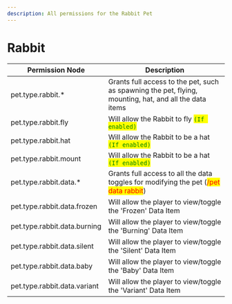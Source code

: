```yaml
---
description: All permissions for the Rabbit Pet
---
```



# Rabbit
| Permission Node | Description |
| - | - |
| pet.type.rabbit.* | Grants full access to the pet, such as spawning the pet, flying, mounting, hat, and all the data items |
| pet.type.rabbit.fly | Will allow the Rabbit to fly <mark style="color:green;">`(If enabled)`</mark> |
| pet.type.rabbit.hat | Will allow the Rabbit to be a hat <mark style="color:green;">`(If enabled)`</mark> |
| pet.type.rabbit.mount | Will allow the Rabbit to be a hat <mark style="color:green;">`(If enabled)`</mark> |
| pet.type.rabbit.data.* | Grants full access to all the data toggles for modifying the pet (<mark style="color:red;">/pet data rabbit</mark>) |
| pet.type.rabbit.data.frozen | Will allow the player to view/toggle the 'Frozen' Data Item |
| pet.type.rabbit.data.burning | Will allow the player to view/toggle the 'Burning' Data Item |
| pet.type.rabbit.data.silent | Will allow the player to view/toggle the 'Silent' Data Item |
| pet.type.rabbit.data.baby | Will allow the player to view/toggle the 'Baby' Data Item |
| pet.type.rabbit.data.variant | Will allow the player to view/toggle the 'Variant' Data Item |

